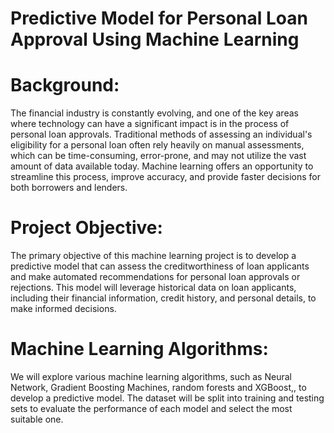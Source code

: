 # Predictive Model for Personal Loan Approval Using Machine Learning

# Background:
The financial industry is constantly evolving, and one of the key areas where technology can have a significant impact is in the process of personal loan approvals. Traditional 
methods of assessing an individual's eligibility for a personal loan often rely heavily on manual assessments, which can be time-consuming, error-prone, and may not utilize 
the vast amount of data available today. Machine learning offers an opportunity to streamline this process, improve accuracy, and provide faster decisions for both borrowers 
and lenders.
# Project Objective:
The primary objective of this machine learning project is to develop a predictive model that can assess the creditworthiness of loan applicants and make automated recommendations 
for personal loan approvals or rejections. This model will leverage historical data on loan applicants, including their financial information, credit history, and personal details,
to make informed decisions.
# Machine Learning Algorithms:
We will explore various machine learning algorithms, such as Neural Network, Gradient Boosting Machines, random forests and XGBoost,, to develop a predictive model. The dataset
will be split into training and testing sets to evaluate the performance of each model and select the most suitable one.

